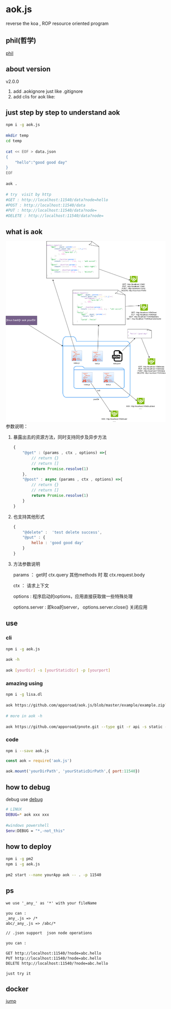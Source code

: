 # aok.js
reverse the koa , ROP resource oriented program

## phil(哲学)

[phil](./phil.md)

## about version 

v2.0.0 
1. add .aokignore just like .gitignore
2. add clis for aok like:


## just step by step to understand aok

```bash
npm i -g aok.js

mkdir temp
cd temp

cat << EOF > data.json
{
    "hello":"good good day"
}
EOF

aok . 

# try  visit by http
#GET : http://localhost:11540/data?node=hello
#POST : http://localhost:11540/data
#PUT : http://localhost:11540/data?node=
#DELETE : http://localhost:11540/data?node=
```

## what is aok

<div align=center><img src="https://raw.githubusercontent.com/apporoad/aok.js/master/docs/aok.js.png"/></div>  
参数说明：

1. 暴露出去的资源方法，同时支持同步及异步方法

   ```js
   {
       "@get" : (params , ctx , options) =>{
           // return {}
           // return []
           return Promise.resolve(1)
       },
       "@post" : async (params , ctx , options) =>{
           // return {}
           // return []
           return Promise.resolve(1)
       }
   }
   ```

   

2. 也支持其他形式

   ```js
   {
       "@delete" :  'test delete success',
       "@put" : {
           hello : 'good good day'
       }
   }
   ```

3. 方法参数说明

   params ： get时 ctx.query  其他methods 时 取 ctx.request.body

   ctx ： 请求上下文

   options : 程序启动的options，应用直接获取做一些特殊处理

   options.server : 即koa的server， options.server.close() 关闭应用

## use

### cli
```bash
npm i -g aok.js

aok -h 

aok [yourDir] -s [yourStaticDir] -p [yourport]

```

### amazing using
```bash
npm i -g lisa.dl

aok https://github.com/apporoad/aok.js/blob/master/example/example.zip?raw=true --type zip

# more in aok -h

aok https://github.com/apporoad/pnote.git --type git -r api -s static -w pnote -d

```

### code
```bash
npm i --save aok.js
```
```js
const aok = require('aok.js')

aok.mount('yourDirPath', 'yourStaticDirPath',{ port:11540})

```

## how to debug
debug use [debug](https://www.npmjs.com/package/debug)
```bash
# LINUX
DEBUG=* aok xxx xxx

#windows powershell
$env:DEBUG = "*,-not_this"
```
## how to deploy
```bash
npm i -g pm2
npm i -g aok.js

pm2 start --name yourApp aok -- . -p 11540

```


## ps
```
we use '_any_' as '*' with your fileName

you can : 
_any_.js => /*
abc/_any_.js => /abc/*

```

```
// .json support  json node operations

you can :

GET http://localhost:11540/?node=abc.hello
PUT http://localhost:11540/?node=abc.hello
DELETE http://localhost:11540/?node=abc.hello

just try it

```

## docker
[jump](./docs/docker.md)